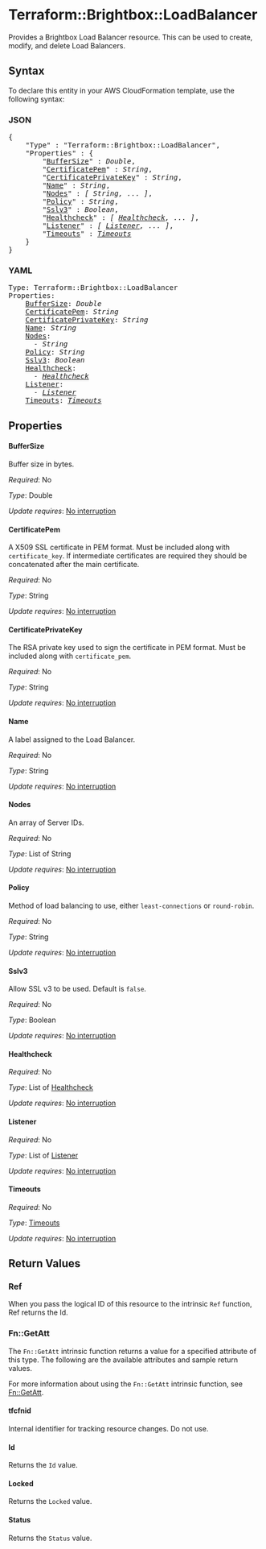 # Terraform::Brightbox::LoadBalancer

Provides a Brightbox Load Balancer resource. This can be used to create,
modify, and delete Load Balancers.

## Syntax

To declare this entity in your AWS CloudFormation template, use the following syntax:

### JSON

<pre>
{
    "Type" : "Terraform::Brightbox::LoadBalancer",
    "Properties" : {
        "<a href="#buffersize" title="BufferSize">BufferSize</a>" : <i>Double</i>,
        "<a href="#certificatepem" title="CertificatePem">CertificatePem</a>" : <i>String</i>,
        "<a href="#certificateprivatekey" title="CertificatePrivateKey">CertificatePrivateKey</a>" : <i>String</i>,
        "<a href="#name" title="Name">Name</a>" : <i>String</i>,
        "<a href="#nodes" title="Nodes">Nodes</a>" : <i>[ String, ... ]</i>,
        "<a href="#policy" title="Policy">Policy</a>" : <i>String</i>,
        "<a href="#sslv3" title="Sslv3">Sslv3</a>" : <i>Boolean</i>,
        "<a href="#healthcheck" title="Healthcheck">Healthcheck</a>" : <i>[ <a href="healthcheck.md">Healthcheck</a>, ... ]</i>,
        "<a href="#listener" title="Listener">Listener</a>" : <i>[ <a href="listener.md">Listener</a>, ... ]</i>,
        "<a href="#timeouts" title="Timeouts">Timeouts</a>" : <i><a href="timeouts.md">Timeouts</a></i>
    }
}
</pre>

### YAML

<pre>
Type: Terraform::Brightbox::LoadBalancer
Properties:
    <a href="#buffersize" title="BufferSize">BufferSize</a>: <i>Double</i>
    <a href="#certificatepem" title="CertificatePem">CertificatePem</a>: <i>String</i>
    <a href="#certificateprivatekey" title="CertificatePrivateKey">CertificatePrivateKey</a>: <i>String</i>
    <a href="#name" title="Name">Name</a>: <i>String</i>
    <a href="#nodes" title="Nodes">Nodes</a>: <i>
      - String</i>
    <a href="#policy" title="Policy">Policy</a>: <i>String</i>
    <a href="#sslv3" title="Sslv3">Sslv3</a>: <i>Boolean</i>
    <a href="#healthcheck" title="Healthcheck">Healthcheck</a>: <i>
      - <a href="healthcheck.md">Healthcheck</a></i>
    <a href="#listener" title="Listener">Listener</a>: <i>
      - <a href="listener.md">Listener</a></i>
    <a href="#timeouts" title="Timeouts">Timeouts</a>: <i><a href="timeouts.md">Timeouts</a></i>
</pre>

## Properties

#### BufferSize

Buffer size in bytes.

_Required_: No

_Type_: Double

_Update requires_: [No interruption](https://docs.aws.amazon.com/AWSCloudFormation/latest/UserGuide/using-cfn-updating-stacks-update-behaviors.html#update-no-interrupt)

#### CertificatePem

A X509 SSL certificate in PEM format. Must be included along with `certificate_key`. If intermediate certificates are required they should be concatenated after the main certificate.

_Required_: No

_Type_: String

_Update requires_: [No interruption](https://docs.aws.amazon.com/AWSCloudFormation/latest/UserGuide/using-cfn-updating-stacks-update-behaviors.html#update-no-interrupt)

#### CertificatePrivateKey

The RSA private key used to sign the certificate in PEM format. Must be included along with `certificate_pem`.

_Required_: No

_Type_: String

_Update requires_: [No interruption](https://docs.aws.amazon.com/AWSCloudFormation/latest/UserGuide/using-cfn-updating-stacks-update-behaviors.html#update-no-interrupt)

#### Name

A label assigned to the Load Balancer.

_Required_: No

_Type_: String

_Update requires_: [No interruption](https://docs.aws.amazon.com/AWSCloudFormation/latest/UserGuide/using-cfn-updating-stacks-update-behaviors.html#update-no-interrupt)

#### Nodes

An array of Server IDs.

_Required_: No

_Type_: List of String

_Update requires_: [No interruption](https://docs.aws.amazon.com/AWSCloudFormation/latest/UserGuide/using-cfn-updating-stacks-update-behaviors.html#update-no-interrupt)

#### Policy

Method of load balancing to use, either `least-connections` or `round-robin`.

_Required_: No

_Type_: String

_Update requires_: [No interruption](https://docs.aws.amazon.com/AWSCloudFormation/latest/UserGuide/using-cfn-updating-stacks-update-behaviors.html#update-no-interrupt)

#### Sslv3

Allow SSL v3 to be used. Default is `false`.

_Required_: No

_Type_: Boolean

_Update requires_: [No interruption](https://docs.aws.amazon.com/AWSCloudFormation/latest/UserGuide/using-cfn-updating-stacks-update-behaviors.html#update-no-interrupt)

#### Healthcheck

_Required_: No

_Type_: List of <a href="healthcheck.md">Healthcheck</a>

_Update requires_: [No interruption](https://docs.aws.amazon.com/AWSCloudFormation/latest/UserGuide/using-cfn-updating-stacks-update-behaviors.html#update-no-interrupt)

#### Listener

_Required_: No

_Type_: List of <a href="listener.md">Listener</a>

_Update requires_: [No interruption](https://docs.aws.amazon.com/AWSCloudFormation/latest/UserGuide/using-cfn-updating-stacks-update-behaviors.html#update-no-interrupt)

#### Timeouts

_Required_: No

_Type_: <a href="timeouts.md">Timeouts</a>

_Update requires_: [No interruption](https://docs.aws.amazon.com/AWSCloudFormation/latest/UserGuide/using-cfn-updating-stacks-update-behaviors.html#update-no-interrupt)

## Return Values

### Ref

When you pass the logical ID of this resource to the intrinsic `Ref` function, Ref returns the Id.

### Fn::GetAtt

The `Fn::GetAtt` intrinsic function returns a value for a specified attribute of this type. The following are the available attributes and sample return values.

For more information about using the `Fn::GetAtt` intrinsic function, see [Fn::GetAtt](https://docs.aws.amazon.com/AWSCloudFormation/latest/UserGuide/intrinsic-function-reference-getatt.html).

#### tfcfnid

Internal identifier for tracking resource changes. Do not use.

#### Id

Returns the <code>Id</code> value.

#### Locked

Returns the <code>Locked</code> value.

#### Status

Returns the <code>Status</code> value.

